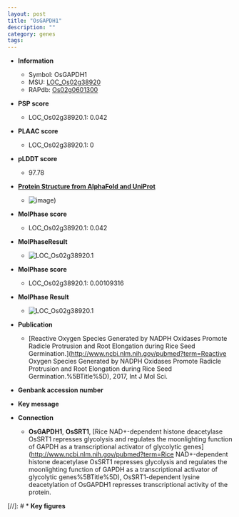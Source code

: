 ```yaml
---
layout: post
title: "OsGAPDH1"
description: ""
category: genes
tags: 
---
```


* **Information**  
    + Symbol: OsGAPDH1  
    + MSU: [LOC_Os02g38920](http://rice.plantbiology.msu.edu/cgi-bin/ORF_infopage.cgi?orf=LOC_Os02g38920)  
    + RAPdb: [Os02g0601300](http://rapdb.dna.affrc.go.jp/viewer/gbrowse_details/irgsp1?name=Os02g0601300)  

* **PSP score**  
    + LOC_Os02g38920.1: 0.042 

* **PLAAC score**  
    + LOC_Os02g38920.1: 0 

* **pLDDT score**
    + 97.78

* **[Protein Structure from AlphaFold and UniProt](https://www.uniprot.org/uniprotkb/Q6K5G8/entry#structure)**
    + ![image](https://ricepsp.github.io/images/Q6/AF-Q6K5G8-F1.png))

* **MolPhase score**
    + LOC_Os02g38920.1: 0.042

* **MolPhaseResult**
    + ![LOC_Os02g38920.1](https://ricepsp.github.io/pictures/LOC_Os02g/LOC_Os02g38920.1.png)

* **MolPhase score**
    + LOC_Os02g38920.1: 0.00109316

* **MolPhase Result**
    + ![LOC_Os02g38920.1](https://304243504.github.io/Pictures/LOC_Os02g/LOC_Os02g38920.1.png)

* **Publication**  
    + [Reactive Oxygen Species Generated by NADPH Oxidases Promote Radicle Protrusion and Root Elongation during Rice Seed Germination.](http://www.ncbi.nlm.nih.gov/pubmed?term=Reactive Oxygen Species Generated by NADPH Oxidases Promote Radicle Protrusion and Root Elongation during Rice Seed Germination.%5BTitle%5D), 2017, Int J Mol Sci.

* **Genbank accession number**  

* **Key message**  

* **Connection**  
    + __OsGAPDH1__, __OsSRT1__, [Rice NAD+-dependent histone deacetylase OsSRT1 represses glycolysis and regulates the moonlighting function of GAPDH as a transcriptional activator of glycolytic genes](http://www.ncbi.nlm.nih.gov/pubmed?term=Rice NAD+-dependent histone deacetylase OsSRT1 represses glycolysis and regulates the moonlighting function of GAPDH as a transcriptional activator of glycolytic genes%5BTitle%5D), OsSRT1-dependent lysine deacetylation of OsGAPDH1 represses transcriptional activity of the protein.

[//]: # * **Key figures**  


